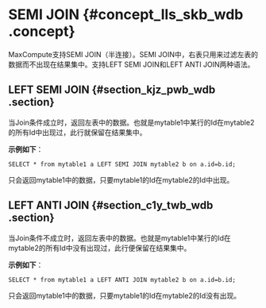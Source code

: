 # SEMI JOIN {#concept_lls_skb_wdb .concept}

MaxCompute支持SEMI JOIN（半连接）。SEMI JOIN中，右表只用来过滤左表的数据而不出现在结果集中。支持LEFT SEMI JOIN和LEFT ANTI JOIN两种语法。

## LEFT SEMI JOIN {#section_kjz_pwb_wdb .section}

当Join条件成立时，返回左表中的数据。也就是mytable1中某行的Id在mytable2的所有Id中出现过，此行就保留在结果集中。

**示例如下**：

```
SELECT * from mytable1 a LEFT SEMI JOIN mytable2 b on a.id=b.id;
```

只会返回mytable1中的数据，只要mytable1的Id在mytable2的Id中出现。

## LEFT ANTI JOIN {#section_c1y_twb_wdb .section}

当Join条件不成立时，返回左表中的数据。也就是mytable1中某行的Id在mytable2的所有Id中没有出现过，此行便保留在结果集中。

**示例如下**：

```
SELECT * from mytable1 a LEFT ANTI JOIN mytable2 b on a.id=b.id;
```

只会返回mytable1中的数据，只要mytable1的Id在mytable2的Id没有出现。

